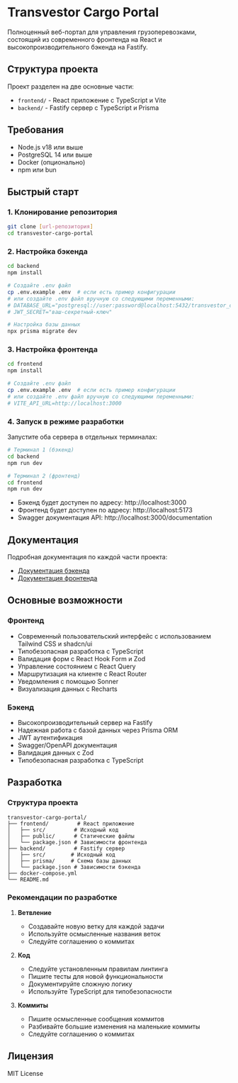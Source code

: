 # Transvestor Cargo Portal

Полноценный веб-портал для управления грузоперевозками, состоящий из современного фронтенда на React и высокопроизводительного бэкенда на Fastify.

## Структура проекта

Проект разделен на две основные части:

- `frontend/` - React приложение с TypeScript и Vite
- `backend/` - Fastify сервер с TypeScript и Prisma

## Требования

- Node.js v18 или выше
- PostgreSQL 14 или выше
- Docker (опционально)
- npm или bun

## Быстрый старт

### 1. Клонирование репозитория

```bash
git clone [url-репозитория]
cd transvestor-cargo-portal
```

### 2. Настройка бэкенда

```bash
cd backend
npm install

# Создайте .env файл
cp .env.example .env  # если есть пример конфигурации
# или создайте .env файл вручную со следующими переменными:
# DATABASE_URL="postgresql://user:password@localhost:5432/transvestor_cargo"
# JWT_SECRET="ваш-секретный-ключ"

# Настройка базы данных
npx prisma migrate dev
```

### 3. Настройка фронтенда

```bash
cd frontend
npm install

# Создайте .env файл
cp .env.example .env  # если есть пример конфигурации
# или создайте .env файл вручную со следующими переменными:
# VITE_API_URL=http://localhost:3000
```

### 4. Запуск в режиме разработки

Запустите оба сервера в отдельных терминалах:

```bash
# Терминал 1 (бэкенд)
cd backend
npm run dev

# Терминал 2 (фронтенд)
cd frontend
npm run dev
```

- Бэкенд будет доступен по адресу: http://localhost:3000
- Фронтенд будет доступен по адресу: http://localhost:5173
- Swagger документация API: http://localhost:3000/documentation



## Документация

Подробная документация по каждой части проекта:

- [Документация бэкенда](./backend/README.md)
- [Документация фронтенда](./frontend/README.md)

## Основные возможности

### Фронтенд
- Современный пользовательский интерфейс с использованием Tailwind CSS и shadcn/ui
- Типобезопасная разработка с TypeScript
- Валидация форм с React Hook Form и Zod
- Управление состоянием с React Query
- Маршрутизация на клиенте с React Router
- Уведомления с помощью Sonner
- Визуализация данных с Recharts

### Бэкенд
- Высокопроизводительный сервер на Fastify
- Надежная работа с базой данных через Prisma ORM
- JWT аутентификация
- Swagger/OpenAPI документация
- Валидация данных с Zod
- Типобезопасная разработка с TypeScript

## Разработка

### Структура проекта

```
transvestor-cargo-portal/
├── frontend/         # React приложение
│   ├── src/         # Исходный код
│   ├── public/      # Статические файлы
│   └── package.json # Зависимости фронтенда
├── backend/         # Fastify сервер
│   ├── src/        # Исходный код
│   ├── prisma/     # Схема базы данных
│   └── package.json # Зависимости бэкенда
├── docker-compose.yml
└── README.md
```

### Рекомендации по разработке

1. **Ветвление**
   - Создавайте новую ветку для каждой задачи
   - Используйте осмысленные названия веток
   - Следуйте соглашению о коммитах

2. **Код**
   - Следуйте установленным правилам линтинга
   - Пишите тесты для новой функциональности
   - Документируйте сложную логику
   - Используйте TypeScript для типобезопасности

3. **Коммиты**
   - Пишите осмысленные сообщения коммитов
   - Разбивайте большие изменения на маленькие коммиты
   - Следуйте соглашению о коммитах

## Лицензия

MIT License 